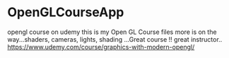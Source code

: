 # OpenGLCourseApp
opengl course on udemy
this is my Open GL Course files
more is on the way...shaders, cameras, lights, shading ...Great course !! great instructor..
https://www.udemy.com/course/graphics-with-modern-opengl/

